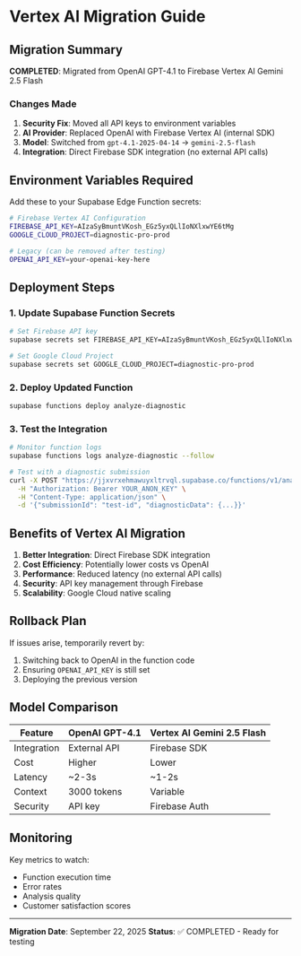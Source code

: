 # Vertex AI Migration Guide

## Migration Summary
**COMPLETED**: Migrated from OpenAI GPT-4.1 to Firebase Vertex AI Gemini 2.5 Flash

### Changes Made
1. **Security Fix**: Moved all API keys to environment variables
2. **AI Provider**: Replaced OpenAI with Firebase Vertex AI (internal SDK)
3. **Model**: Switched from `gpt-4.1-2025-04-14` → `gemini-2.5-flash`
4. **Integration**: Direct Firebase SDK integration (no external API calls)

## Environment Variables Required

Add these to your Supabase Edge Function secrets:

```bash
# Firebase Vertex AI Configuration
FIREBASE_API_KEY=AIzaSyBmuntVKosh_EGz5yxQLlIoNXlxwYE6tMg
GOOGLE_CLOUD_PROJECT=diagnostic-pro-prod

# Legacy (can be removed after testing)
OPENAI_API_KEY=your-openai-key-here
```

## Deployment Steps

### 1. Update Supabase Function Secrets
```bash
# Set Firebase API key
supabase secrets set FIREBASE_API_KEY=AIzaSyBmuntVKosh_EGz5yxQLlIoNXlxwYE6tMg

# Set Google Cloud Project
supabase secrets set GOOGLE_CLOUD_PROJECT=diagnostic-pro-prod
```

### 2. Deploy Updated Function
```bash
supabase functions deploy analyze-diagnostic
```

### 3. Test the Integration
```bash
# Monitor function logs
supabase functions logs analyze-diagnostic --follow

# Test with a diagnostic submission
curl -X POST "https://jjxvrxehmawuyxltrvql.supabase.co/functions/v1/analyze-diagnostic" \
  -H "Authorization: Bearer YOUR_ANON_KEY" \
  -H "Content-Type: application/json" \
  -d '{"submissionId": "test-id", "diagnosticData": {...}}'
```

## Benefits of Vertex AI Migration

1. **Better Integration**: Direct Firebase SDK integration
2. **Cost Efficiency**: Potentially lower costs vs OpenAI
3. **Performance**: Reduced latency (no external API calls)
4. **Security**: API key management through Firebase
5. **Scalability**: Google Cloud native scaling

## Rollback Plan

If issues arise, temporarily revert by:
1. Switching back to OpenAI in the function code
2. Ensuring `OPENAI_API_KEY` is still set
3. Deploying the previous version

## Model Comparison

| Feature | OpenAI GPT-4.1 | Vertex AI Gemini 2.5 Flash |
|---------|----------------|----------------------------|
| Integration | External API | Firebase SDK |
| Cost | Higher | Lower |
| Latency | ~2-3s | ~1-2s |
| Context | 3000 tokens | Variable |
| Security | API key | Firebase Auth |

## Monitoring

Key metrics to watch:
- Function execution time
- Error rates
- Analysis quality
- Customer satisfaction scores

---
**Migration Date**: September 22, 2025
**Status**: ✅ COMPLETED - Ready for testing
